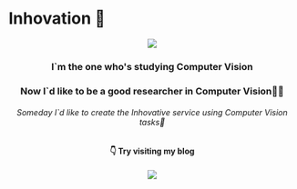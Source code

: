 # Inhovation 👋
<div align=center>
  
<a href="https://github.com/inhovation97"><img src="https://hits.seeyoufarm.com/api/count/incr/badge.svg?url=https%3A%2F%2Fgithub.com%2Finhovation97&count_bg=%23000000&title_bg=%23000000&icon=github.svg&icon_color=%23E7E7E7&title=GitHub&edge_flat=false)"/></a>



### I`m the one who's studying Computer Vision   
### Now I`d like to be a good researcher in Computer Vision👨‍💻   
###### Someday I`d like to create the Inhovative service using Computer Vision tasks🤔   

###   
#### 👇 Try visiting my blog   
  <img src="https://img.shields.io/badge/Tistory-Inhovative%20AI-ff69b4"/>

</div>
